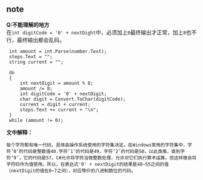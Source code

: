 ## note
**Q:不能理解的地方**  
在`int digitCode = '0' + nextDight`中，必须加上`0`最终输出才正常，加上`8`也不行，最终输出都会乱码。  
```
 int amount = int.Parse(number.Text);
 steps.Text = "";
 string current = "";

 do
 {
     int nextDigit = amount % 8;
     amount /= 8;
     int digitCode = '0' + nextDigit;
     char digit = Convert.ToChar(digitCode);
     current = digit + current;
     steps.Text += current + "\n";
 }
 while (amount != 0);
```
**文中解释：**
```
每个字符都有唯一代码，具体由操作系统使用的字符集决定。在Windows常用的字符集中，字符‘0’的代码是整数值48.字符‘1’的代码是49，字符‘2’的代码是50，以此类推，直到字符‘9’，它的代码是57。C#允许将字符当做整数处理，允许对它们执行算术运算。但这样做会将字符码作为值使用。所以，在表达式'0' + nextDigit的结果是48~55之间的值（nextDigit的值在0~7之间），对应等价的八进制数位的代码。
```